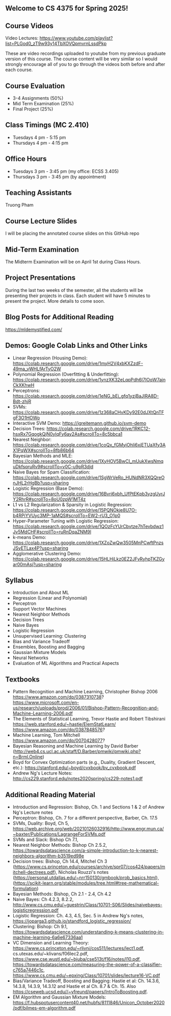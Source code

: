 ## Welcome to CS 4375 for Spring 2025!

## Course Videos
Video Lectures: https://www.youtube.com/playlist?list=PLGod0_zT9w93y14TbXOVQpmvrnLssdPkp

These are video recordings uploaded to youtube from my previous graduate version of this course. The course content will be very similar so I would strongly encourage all of you to go through the videos both before and after each course.

## Course Evaluation
- 3-4 Assignments (50%)
- Mid Term Examination (25%)
- Final Project (25%)

## Class Timings (MC 2.410)
- Tuesdays 4 pm -  5:15 pm   
- Thursdays 4 pm - 4:15 pm 

## Office Hours
- Tuesdays 3 pm -  3:45 pm  (my office: ECSS 3.405) 
- Thursdays 3 pm - 3:45 pm (by appointment)

## Teaching Assistants
Truong Pham

## Course Lecture Slides
I will be placing the annotated course slides on this GitHub repo

## Mid-Term Examination
The Midterm Examination will be on April 1st during Class Hours. 

## Project Presentations
During the last two weeks of the semester, all the students will be presenting their projects in class. Each student will have 5 minutes to present the project.  More details to come soon.

## Blog Posts for Additional Reading
https://mldemystified.com/

## Demos: Google Colab Links and Other Links
- Linear Regression (Housing Demo): https://colab.research.google.com/drive/1myH2V4xbKXZzdF-49ma_vWHLfArTyO2W
- Polynomial Regression (Overfitting & Underfitting): https://colab.research.google.com/drive/1ynzXK32eLqpPdh6l7IOqW7ajnCkXKhwH
- Perceptrons: https://colab.research.google.com/drive/1eNG_bEj_gfq1yzjBaJlRA8D-Bdt-zhjR
- SVMs: https://colab.research.google.com/drive/1z368aCHvKDy92E0dJXtQnTFgF3O1HOWo
- Interactive SVM Demo: https://jgreitemann.github.io/svm-demo
- Decision Trees: https://colab.research.google.com/drive/1RKC12-hsxRx7GqogkQjN0ylqFy6ay2As#scrollTo=8c5bbca1
- Nearest Neighbor: https://colab.research.google.com/drive/1coQx_fGMyiOhli6xjETUaXfy3AX1PqWX#scrollTo=8fb86b64
- Bayesian Methods and MLE: https://colab.research.google.com/drive/1XyHOV5BwCI_mUukXwsNmquDkfsqruRv9#scrollTo=v0C-u9pR3djd
- Naive Bayes for Spam Classification: https://colab.research.google.com/drive/1SgWrVeRo_HUNdNR3XQQreOnJHL2rHgBb?usp=sharing
- Logistic Regression (Base Demo): https://colab.research.google.com/drive/16Bvri6xbh_UfPtEKpb3yzgUyrJY2RhrR#scrollTo=8oU0zpW1MT4z
- L1 vs L2 Regularization & Sparsity in Logistic Regression: https://colab.research.google.com/drive/15PQNOkje8U7O-b4RPiYVUyc3MP-1aMQS#scrollTo=EW2-rU3_O1p0
- Hyper-Parameter Tuning with Logistic Regression: https://colab.research.google.com/drive/1QOzFcYUrCbvtze7hTevbdwz1Jv5MdCHF#scrollTo=ruRnDqaZNM9l
- k-means Demo: https://colab.research.google.com/drive/1XZoZwQw3505MnPCwftPnzsJSyETLax4P?usp=sharing
- Agglomerative Clustering Demo: https://colab.research.google.com/drive/15HLHiLkz0EZ2JFvRyhpTKZGyar00mAsj?usp=sharing

## Syllabus
- Introduction and About ML
- Regression (Linear and Polynomial)
- Perceptron
- Support Vector Machines
- Nearest Neighbor Methods
- Decision Trees
- Naive Bayes
- Logistic Regression
- Unsupervised Learning: Clustering
- Bias and Variance Tradeoff
- Ensembles, Boosting and Bagging
- Gaussian Mixture Models
- Neural Networks
- Evaluation of ML Algorithms and Practical Aspects

## Textbooks
- Pattern Recognition and Machine Learning, Christopher Bishop 2006
https://www.amazon.com/dp/0387310738?
https://www.microsoft.com/en-us/research/uploads/prod/2006/01/Bishop-Pattern-Recognition-and-Machine-Learning-2006.pdf
- The Elements of Statistical Learning, Trevor Hastie and Robert Tibshirani
https://web.stanford.edu/~hastie/ElemStatLearn/
https://www.amazon.com/dp/0387848576?
- Machine Learning, Tom Mitchell
https://www.amazon.com/dp/0070428077?
- Bayesian Reasoning and Machine Learning by David Barber (http://web4.cs.ucl.ac.uk/staff/D.Barber/pmwiki/pmwiki.php?n=Brml.Online)
- Boyd for Convex Optimization parts (e.g., Duality, Gradient Descent, etc.): https://stanford.edu/~boyd/cvxbook/bv_cvxbook.pdf
- Andrew Ng's Lecture Notes: http://cs229.stanford.edu/notes2020spring/cs229-notes1.pdf

## Additional Reading Material
- Introduction and Regression: Bishop, Ch. 1 and Sections 1 & 2 of Andrew Ng's Lecture notes
- Perceptron: Bishop, Ch. 7 for a different perspective, Barber, Ch. 17.5
- SVMs, Duality: Boyd, Ch 5, https://web.archive.org/web/20210126032916/http://www.engr.mun.ca/~baxter/Publications/LagrangeForSVMs.pdf
- SVMs and Slack: Bishop Ch 7.1,
- Nearest Neighbor Methods: Bishop Ch 2.5.2, https://towardsdatascience.com/a-simple-introduction-to-k-nearest-neighbors-algorithm-b3519ed98e
- Decision trees: Bishop, Ch 14.4, Mitchel Ch 3 (https://www.cs.princeton.edu/courses/archive/spr07/cos424/papers/mitchell-dectrees.pdf), Nicholas Rouzzi's notes (https://personal.utdallas.edu/~nrr150130/gmbook/prob_basics.html), (https://scikit-learn.org/stable/modules/tree.html#tree-mathematical-formulation)
- Bayesian Methods: Bishop, Ch 2.1 - 2.4, Ch 4.2
- Naive Bayes: Ch 4.2.3, 8.2.2, http://www.cs.cmu.edu/~guestrin/Class/10701-S06/Slides/naivebayes-logisticregression.pdf
- Logistic Regression: Ch. 4.3, 4.5, Sec. 5 in Andrew Ng's notes, https://joparga3.github.io/standford_logistic_regression/
- Clustering: Bishop: Ch 9.1, https://towardsdatascience.com/understanding-k-means-clustering-in-machine-learning-6a6e67336aa1
- VC Dimension and Learning Theory: https://www.cs.princeton.edu/~rlivni/cos511/lectures/lect1.pdf, cs.utexas.edu/~klivans/f06lec2.pdf, https://www.cse.wustl.edu/~bjuba/cse513t/f16/notes/l10.pdf, https://towardsdatascience.com/measuring-the-power-of-a-classifier-c765a7446c1c, https://www.cs.cmu.edu/~epxing/Class/10701/slides/lecture16-VC.pdf
- Bias/Variance Tradeoff, Boosting and Bagging: Hastie et al: Ch. 14.3.6, 14.3.8, 14.3.9, 14.3.12 and Hastie et al Ch. 8.7 & Ch. 15. Also https://cseweb.ucsd.edu//~yfreund/papers/IntroToBoosting.pdf.
- EM Algorithm and Gaussian Mixture Models: https://f.hubspotusercontent40.net/hubfs/8111846/Unicon_October2020/pdf/bilmes-em-algorithm.pdf



